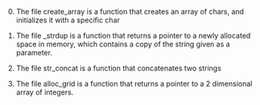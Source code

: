 0. The file create_array is a function that creates an array of chars, 
and initializes it with a specific char

1. The file _strdup is a function that returns a pointer to a newly allocated space in memory, 
which contains a copy of the string given as a parameter.

2. The file str_concat is a function that concatenates two strings

3. The file alloc_grid is a function that returns a pointer to a 2 dimensional array of integers.
